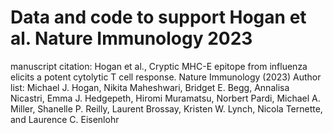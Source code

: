 # Data and code to support Hogan et al. Nature Immunology 2023

manuscript citation: Hogan et al., Cryptic MHC-E epitope from influenza elicits a potent cytolytic T cell response. Nature Immunology (2023)
Author list: Michael J. Hogan, Nikita Maheshwari, Bridget E. Begg, Annalisa Nicastri, Emma J. Hedgepeth, Hiromi Muramatsu, Norbert Pardi, Michael A. Miller, Shanelle P. Reilly, Laurent Brossay, Kristen W. Lynch, Nicola Ternette, and Laurence C. Eisenlohr
